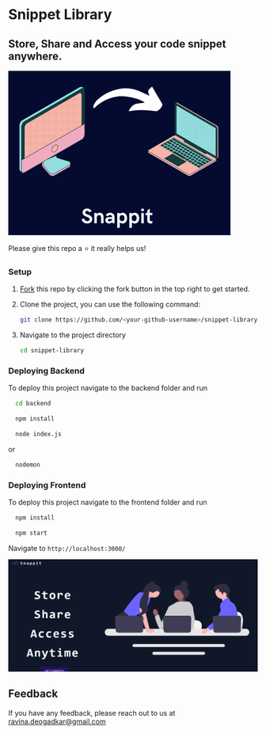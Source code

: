 # Snippet Library

## Store, Share and Access your code snippet anywhere.

![logo](images/snippet-library.png)

Please give this repo a ⭐ it really helps us!

### Setup

1. [Fork](https://github.com/Ravina-Deogadkar/snippet-library/fork) this repo by clicking the fork button in the top right to get started.
2. Clone the project, you can use the following command:

   ```bash
   git clone https://github.com/<your-github-username>/snippet-library
   ```
3. Navigate to the project directory

   ```bash
   cd snippet-library
   ```

### Deploying Backend

To deploy this project navigate to the backend folder and run

```bash
  cd backend
```

```bash
  npm install
```

```bash
  node index.js
```

or

```bash
  nodemon
```

### Deploying Frontend

To deploy this project navigate to the frontend folder and run

```bash
  npm install
```

```bash
  npm start
```

Navigate to `http://localhost:3000/`

![Landing Page](images/landing-page.png)

## Feedback

If you have any feedback, please reach out to us at ravina.deogadkar@gmail.com
